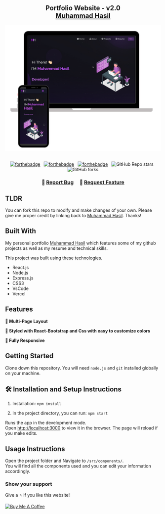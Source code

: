 <h2 align="center">
  Portfolio Website - v2.0<br/>
  <a href="https://ihasil.xyz/" target="_blank">Muhammad Hasil</a>
</h2>
<div align="center">
  <img alt="Demo" src="./Images/readme-img1.png" />
</div>

<br/>

<center>

[![forthebadge](https://forthebadge.com/images/badges/built-with-love.svg)](https://forthebadge.com) &nbsp;
[![forthebadge](https://forthebadge.com/images/badges/made-with-javascript.svg)](https://forthebadge.com) &nbsp;
[![forthebadge](https://forthebadge.com/images/badges/open-source.svg)](https://forthebadge.com) &nbsp;
![GitHub Repo stars](https://img.shields.io/github/stars/MrVenomYT/Portfolio1?color=red&logo=github&style=for-the-badge) &nbsp;
![GitHub forks](https://img.shields.io/github/forks/MrVenomYT/Portfolio1?color=red&logo=github&style=for-the-badge)

</center>

<h3 align="center">
    🔹
    <a href="https://github.com/MrVenomYT/Portfolio1/issues">Report Bug</a> &nbsp; &nbsp;
    🔹
    <a href="https://github.com/MrVenomYT/Portfolio1/issues">Request Feature</a>
</h3>

## TLDR

You can fork this repo to modify and make changes of your own. Please give me proper credit by linking back to [Muhammad Hasil](https://github.com/MrVenomYT/Portfolio1). Thanks!

## Built With

My personal portfolio <a href="https://portfolio-hasil.herokuapp.com//" target="_blank">Muhammad Hasil</a> which features some of my github projects as well as my resume and technical skills.<br/>

This project was built using these technologies.

- React.js
- Node.js
- Express.js
- CSS3
- VsCode
- Vercel

## Features

**📖 Multi-Page Layout**

**🎨 Styled with React-Bootstrap and Css with easy to customize colors**

**📱 Fully Responsive**

## Getting Started

Clone down this repository. You will need `node.js` and `git` installed globally on your machine.

## 🛠 Installation and Setup Instructions

1. Installation: `npm install`

2. In the project directory, you can run: `npm start`

Runs the app in the development mode.\
Open [http://localhost:3000](http://localhost:3000) to view it in the browser.
The page will reload if you make edits.

## Usage Instructions

Open the project folder and Navigate to `/src/components/`. <br/>
You will find all the components used and you can edit your information accordingly.

### Show your support

Give a ⭐ if you like this website!

<a href="https://www.buymeacoffee.com/soumyajit4419" target="_blank"><img src="https://cdn.buymeacoffee.com/buttons/v2/default-violet.png" alt="Buy Me A Coffee" height= "60px" width= "217px" ></a>
